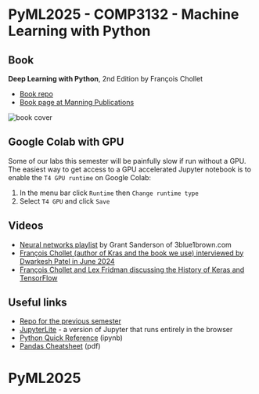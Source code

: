 # PyML2025 - COMP3132 - Machine Learning with Python

## Book
**Deep Learning with Python**, 2nd Edition by François Chollet
- [Book repo](https://github.com/fchollet/deep-learning-with-python-notebooks)
- [Book page at Manning Publications](https://www.manning.com/books/deep-learning-with-python-second-edition)

![book cover](https://images.manning.com/264/352/resize/book/a/2a49d38-96e5-4bf7-8555-57f689c52ebf/Chollet-2ed-HI.png)

## Google Colab with GPU
Some of our labs this semester will be painfully slow if run without a GPU. The easiest way to get access to a GPU accelerated Jupyter notebook is to enable the `T4 GPU runtime` on Google Colab:

1. In the menu bar click `Runtime` then `Change runtime type`
1. Select `T4 GPU` and click `Save`

## Videos
- [Neural networks playlist](https://www.youtube.com/playlist?list=PLZHQObOWTQDNU6R1_67000Dx_ZCJB-3pi) by Grant Sanderson of 3blue1brown.com
- [François Chollet (author of Kras and the book we use) interviewed by Dwarkesh Patel in June 2024](https://www.youtube.com/watch?v=UakqL6Pj9xo)
- [François Chollet and Lex Fridman discussing the History of Keras and TensorFlow](https://www.youtube.com/watch?v=44tFKZhPyP0)

## Useful links
- [Repo for the previous semester](https://github.com/kamrik/PyData2024)
- [JupyterLite](https://jupyterlite.github.io/demo/lab/index.html) - a version of Jupyter that runs entirely in the browser
- [Python Quick Reference](https://nbviewer.org/github/justmarkham/python-reference/blob/master/reference.ipynb) (ipynb)
- [Pandas Cheatsheet](https://pandas.pydata.org/Pandas_Cheat_Sheet.pdf) (pdf)

# PyML2025
